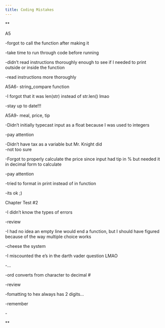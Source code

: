 ```yaml
---
title: Coding Mistakes
---
```

**  
  

A5

\-forgot to call the function after making it

\-take time to run through code before running

\-didn’t read instructions thoroughly enough to see if I needed to print outside or inside the function

\-read instructions more thoroughly

  

A5A6- string\_compare function

\-I forgot that it was len(str) instead of str.len() lmao

\-stay up to date!!!

  

A5A9- meal, price, tip

\-Didn’t initially typecast input as a float because I was used to integers

\-pay attention

\-Didn’t have tax as a variable but Mr. Knight did  
\-not too sure

\-Forgot to properly calculate the price since input had tip in % but needed it in decimal form to calculate

\-pay attention

\-tried to format in print instead of in function

\-its ok ;)

  
  

Chapter Test #2

\-I didn’t know the types of errors

\-review

\-I had no idea an empty line would end a function, but I should have figured because of the way multiple choice works

\-cheese the system

\-I miscounted the e’s in the darth vader question LMAO

\-...

\-ord converts from character to decimal #

\-review

\-fomatting to hex always has 2 digits…

\-remember

\-

**